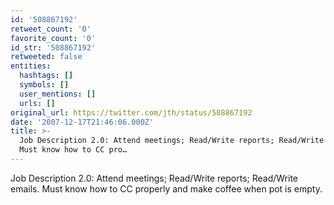```yaml
---
id: '508867192'
retweet_count: '0'
favorite_count: '0'
id_str: '508867192'
retweeted: false
entities:
  hashtags: []
  symbols: []
  user_mentions: []
  urls: []
original_url: https://twitter.com/jth/status/508867192
date: '2007-12-17T21:46:06.000Z'
title: >-
  Job Description 2.0: Attend meetings; Read/Write reports; Read/Write emails.
  Must know how to CC pro…
---
```


Job Description 2.0: Attend meetings; Read/Write reports; Read/Write emails. Must know how to CC properly and make coffee when pot is empty.